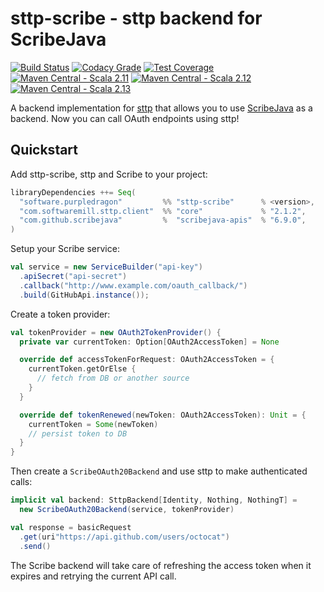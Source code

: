 # sttp-scribe - sttp backend for ScribeJava

[![Build Status](https://img.shields.io/travis/stringbean/sttp-scribe/master.svg)](https://travis-ci.org/stringbean/sttp-scribe)
[![Codacy Grade](https://img.shields.io/codacy/grade/6becacf763074472b1360c0d41cd8478.svg?label=codacy)](https://www.codacy.com/app/stringbean/sttp-scribe)
[![Test Coverage](https://img.shields.io/codecov/c/github/stringbean/sttp-scribe/master.svg)](https://codecov.io/gh/stringbean/sttp-scribe)
[![Maven Central - Scala 2.11](https://img.shields.io/maven-central/v/software.purpledragon/sttp-scribe_2.11.svg?label=scala%202.11)](http://search.maven.org/#search%7Cga%7C1%7Ca%3A%22sttp-scribe_2.11%22)
[![Maven Central - Scala 2.12](https://img.shields.io/maven-central/v/software.purpledragon/sttp-scribe_2.12.svg?label=scala%202.12)](http://search.maven.org/#search%7Cga%7C1%7Ca%3A%22sttp-scribe_2.12%22)
[![Maven Central - Scala 2.13](https://img.shields.io/maven-central/v/software.purpledragon/sttp-scribe_2.13.svg?label=scala%202.13)](http://search.maven.org/#search%7Cga%7C1%7Ca%3A%22sttp-scribe_2.13%22)

A backend implementation for [sttp](https://github.com/softwaremill/sttp) that allows you to use
[ScribeJava](https://github.com/scribejava/scribejava) as a backend. Now you can call OAuth endpoints using sttp!

## Quickstart

Add sttp-scribe, sttp and Scribe to your project:

```scala
libraryDependencies ++= Seq(
  "software.purpledragon"         %% "sttp-scribe"      % <version>,
  "com.softwaremill.sttp.client"  %% "core"             % "2.1.2",
  "com.github.scribejava"         %  "scribejava-apis"  % "6.9.0",    
)
```

Setup your Scribe service:

```scala
val service = new ServiceBuilder("api-key")
  .apiSecret("api-secret")
  .callback("http://www.example.com/oauth_callback/")
  .build(GitHubApi.instance());
```

Create a token provider:

```scala
val tokenProvider = new OAuth2TokenProvider() {
  private var currentToken: Option[OAuth2AccessToken] = None

  override def accessTokenForRequest: OAuth2AccessToken = {
    currentToken.getOrElse { 
      // fetch from DB or another source
    }
  }

  override def tokenRenewed(newToken: OAuth2AccessToken): Unit = {
    currentToken = Some(newToken)
    // persist token to DB
  }
}
```

Then create a `ScribeOAuth20Backend` and use sttp to make authenticated calls:

```scala
implicit val backend: SttpBackend[Identity, Nothing, NothingT] = 
  new ScribeOAuth20Backend(service, tokenProvider)

val response = basicRequest
  .get(uri"https://api.github.com/users/octocat")
  .send()
```

The Scribe backend will take care of refreshing the access token when it expires and retrying the current API call.